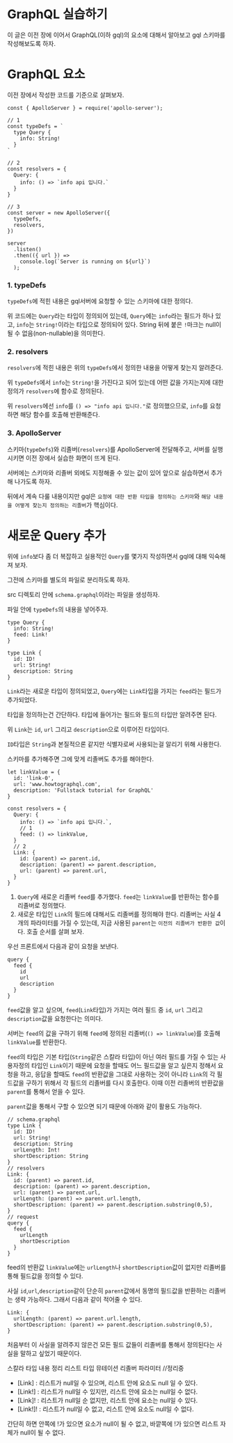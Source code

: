 # GraphQL 실습하기
이 글은 이전 장에 이어서 GraphQL(이하 gql)의 요소에 대해서 알아보고 gql 스키마를 작성해보도록 하자.

# GraphQL 요소
이전 장에서 작성한 코드를 기준으로 살펴보자.

```
const { ApolloServer } = require('apollo-server');

// 1
const typeDefs = `
  type Query {
    info: String!
  }
`

// 2
const resolvers = {
  Query: {
    info: () => `info api 입니다.`
  }
}

// 3
const server = new ApolloServer({
  typeDefs,
  resolvers,
})

server
  .listen()
  .then(({ url }) =>
    console.log(`Server is running on ${url}`)
  );
```
### 1. typeDefs
`typeDefs`에 적힌 내용은 gql서버에 요청할 수 있는 스키마에 대한 정의다.

위 코드에는 `Query`라는 타입이 정의되어 있는데, `Query`에는 `info`라는 필드가 하나 있고, `info`는 `String!`이라는 타입으로 정의되어 있다. String 뒤에 붙은 `!`마크는 null이 될 수 없음(non-nullable)을 의미한다.

### 2. resolvers
`resolvers`에 적힌 내용은 위의 `typeDefs`에서 정의한 내용을 어떻게 찾는지 알려준다.

위 `typeDefs`에서 `info`는 `String!`을 가진다고 되어 있는데 어떤 값을 가지는지에 대한 정의가 `resolvers`에 함수로 정의된다.

위 `resolvers`에선 `info`를 `() => "info api 입니다."`로 정의했으므로, `info`를 요청하면 해당 함수를 호출해 반환해준다.

### 3. ApolloServer
스키마(`typeDefs`)와 리졸버(`resolvers`)를 ApolloServer에 전달해주고, 서버를 실행시키면 이전 장에서 실습한 화면이 뜨게 된다.

서버에는 스키마와 리졸버 외에도 지정해줄 수 있는 값이 있어 앞으로 실습하면서 추가해 나가도록 하자.

뒤에서 계속 다룰 내용이지만 gql은 `요청에 대한 반환 타입을 정의하는 스키마`와 `해당 내용을 어떻게 찾는지 정의하는 리졸버`가 핵심이다.

# 새로운 Query 추가
위에 `info`보다 좀 더 복잡하고 실용적인 `Query`를 몇가지 작성하면서 gql에 대해 익숙해져 보자.

그전에 스키마를 별도의 파일로 분리하도록 하자.

src 디렉토리 안에 `schema.graphql`이라는 파일을 생성하자.

파일 안에 `typeDefs`의 내용을 넣어주자.

```
type Query {
  info: String!
  feed: Link!
}

type Link {
  id: ID!
  url: String!
  description: String
}
```

`Link`라는 새로운 타입이 정의되었고, `Query`에는 `Link`타입을 가지는 `feed`라는 필드가 추가되었다.

타입을 정의하는건 간단하다. 타입에 들어가는 필드와 필드의 타입만 알려주면 된다.

위 `Link`는 `id`, `url` 그리고 `description`으로 이루어진 타입이다.

`ID`타입은 `String`과 본질적으론 같지만 식별자로써 사용되는걸 알리기 위해 사용한다.

스키마를 추가해주면 그에 맞게 리졸버도 추가를 해야한다.

```
let linkValue = {
  id: 'link-0',
  url: 'www.howtographql.com',
  description: 'Fullstack tutorial for GraphQL'
}

const resolvers = {
  Query: {
    info: () => `info api 입니다.`,
    // 1
    feed: () => linkValue,
  }
  // 2
  Link: {
    id: (parent) => parent.id,
    description: (parent) => parent.description,
    url: (parent) => parent.url,
  }
}
```

1. `Query`에 새로운 리졸버 `feed`를 추가했다. `feed`는 `linkValue`를 반환하는 함수를 리졸버로 정의했다.
2. 새로운 타입인 `Link`의 필드에 대해서도 리졸버를 정의해야 한다. 리졸버는 사실 4개의 파라미터를 가질 수 있는데, 지금 사용된 `parent`는 `이전의 리졸버가 반환한 값`이다. 호출 순서를 살펴 보자.

우선 프론트에서 다음과 같이 요청을 보낸다.
```
query {
  feed {
    id
    url
    description
  }
}
```
`feed`값을 알고 싶으며, `feed`(`Link`타입)가 가지는 여러 필드 중 `id`, `url` 그리고 `description`값을 요청한다는 의미다.

서버는 `feed`의 값을 구하기 위해 `feed`에 정의된 리졸버(`() => linkValue`)를 호출해 `linkValue`를 반환한다.

`feed`의 타입은 기본 타입(`String`같은 스칼라 타입)이 아닌 여러 필드를 가질 수 있는 사용자정의 타입인 `Link`이기 때문에 요청을 할때도 어느 필드값을 알고 싶은지 정해서 요청을 하고, 응답을 할때도 `feed`의 반환값을 그대로 사용하는 것이 아니라 `Link`의 각 필드값을 구하기 위해서 각 필드의 리졸버를 다시 호출한다. 이때 이전 리졸버의 반환값을 `parent`를 통해서 얻을 수 있다.

`parent`값을 통해서 구할 수 있으면 되기 때문에 아래와 같이 활용도 가능하다.
```
// schema.graphql
type Link {
  id: ID!
  url: String!
  description: String
  urlLength: Int!
  shortDescription: String
}
// resolvers
Link: {
  id: (parent) => parent.id,
  description: (parent) => parent.description,
  url: (parent) => parent.url,
  urlLength: (parent) => parent.url.length,
  shortDescription: (parent) => parent.description.substring(0,5),
}
// request
query {
  feed {
    urlLength
    shortDescription
  }
}
```
feed의 반환값 `linkValue`에는 `urlLength`나 `shortDescription`값이 없지만 리졸버를 통해 필드값을 정의할 수 있다.

사실 `id`,`url`,`description`같이 단순히 `parent`값에서 동명의 필드값을 반환하는 리졸버는 생략 가능하다. 그래서 다음과 같이 적어줄 수 있다.

```
Link: {
  urlLength: (parent) => parent.url.length,
  shortDescription: (parent) => parent.description.substring(0,5),
}
```
처음부터 이 사실을 알려주지 않은건 모든 필드 값들이 리졸버를 통해서 정의된다는 사실을 말하고 싶었기 때문이다.



스칼라 타입 내용 정리
리스트 타입
뮤테이션
리졸버 파라미터
//정리중

- [Link] : 리스트가 null일 수 있으며, 리스트 안에 요소도 null 일 수 있다.
- [Link!] : 리스트가 null일 수 있지만, 리스트 안에 요소는 null일 수 없다.
- [Link]! : 리스트가 null일 순 없지만, 리스트 안에 요소는 null일 수 있다.
- [Link!]! : 리스트가 null일 수 없고, 리스트 안에 요소도 null일 수 없다.

간단히 하면 안쪽에 !가 있으면 요소가 null이 될 수 없고, 바깥쪽에 !가 있으면 리스트 자체가 null이 될 수 없다.
